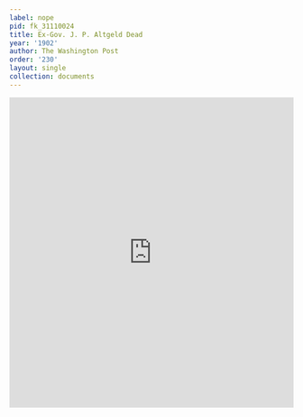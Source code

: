 ```yaml
---
label: nope
pid: fk_31110024
title: Ex-Gov. J. P. Altgeld Dead
year: '1902'
author: The Washington Post
order: '230'
layout: single
collection: documents
---
```

<iframe src="https://northwestern.app.box.com/embed/s/l99c0szy2yk2r7xy1mvhd1sghp55njow?sortColumn=date&view=list" width="100%" height="550" frameborder="0" allowfullscreen webkitallowfullscreen msallowfullscreen></iframe>
